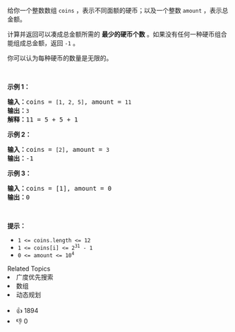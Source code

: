 <p>给你一个整数数组 <code>coins</code> ，表示不同面额的硬币；以及一个整数 <code>amount</code> ，表示总金额。</p>

<p>计算并返回可以凑成总金额所需的 <strong>最少的硬币个数</strong> 。如果没有任何一种硬币组合能组成总金额，返回&nbsp;<code>-1</code> 。</p>

<p>你可以认为每种硬币的数量是无限的。</p>

<p>&nbsp;</p>

<p><strong>示例&nbsp;1：</strong></p>

<pre>
<strong>输入：</strong>coins = <code>[1, 2, 5]</code>, amount = <code>11</code>
<strong>输出：</strong><code>3</code> 
<strong>解释：</strong>11 = 5 + 5 + 1</pre>

<p><strong>示例 2：</strong></p>

<pre>
<strong>输入：</strong>coins = <code>[2]</code>, amount = <code>3</code>
<strong>输出：</strong>-1</pre>

<p><strong>示例 3：</strong></p>

<pre>
<strong>输入：</strong>coins = [1], amount = 0
<strong>输出：</strong>0
</pre>

<p>&nbsp;</p>

<p><strong>提示：</strong></p>

<ul>
	<li><code>1 &lt;= coins.length &lt;= 12</code></li>
	<li><code>1 &lt;= coins[i] &lt;= 2<sup>31</sup> - 1</code></li>
	<li><code>0 &lt;= amount &lt;= 10<sup>4</sup></code></li>
</ul>
<div><div>Related Topics</div><div><li>广度优先搜索</li><li>数组</li><li>动态规划</li></div></div><br><div><li>👍 1894</li><li>👎 0</li></div>
